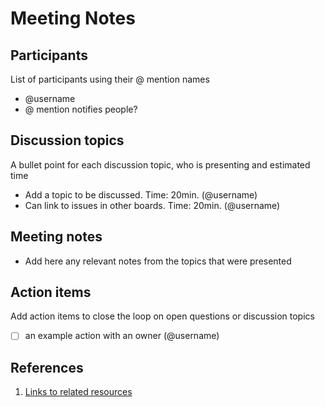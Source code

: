 # Meeting Notes

## Participants

List of participants using their @ mention names

- @username
- @ mention notifies people?

## Discussion topics

A bullet point for each discussion topic, who is presenting and estimated time

- Add a topic to be discussed. Time: 20min. (@username)
- Can link to issues in other boards. Time: 20min. (@username)

## Meeting notes

- Add here any relevant notes from the topics that were presented

## Action items

Add action items to close the loop on open questions or discussion topics

- [ ] an example action with an owner (@username)

## References

1. [Links to related resources](https://github.com)
